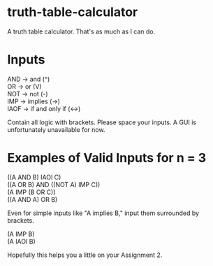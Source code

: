 # truth-table-calculator
A truth table calculator. That's as much as I can do.

# Inputs
AND -> and (^)<br/>
OR -> or (V)<br/>
NOT -> not (-)<br/>
IMP -> implies (->)<br/>
IAOF -> if and only if (<->)

Contain all logic with brackets. Please space your inputs.
A GUI is unfortunately unavailable for now.

# Examples of Valid Inputs for n = 3

((A AND B) IAOI C)<br/>
((A OR B) AND ((NOT A) IMP C))<br/>
(A IMP (B OR C))<br/>
((A AND A) OR B)

Even for simple inputs like "A implies B," input them surrounded by brackets.

(A IMP B)<br/>
(A IAOI B)

Hopefully this helps you a little on your Assignment 2.
